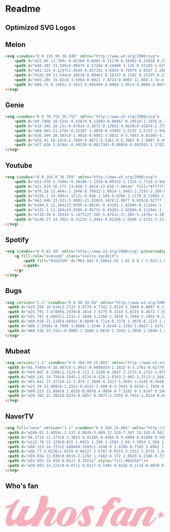 

# Readme

## Optimized SVG Logos

## Melon

```html
<svg viewBox="0 0 115.99 30.848" xmlns="http://www.w3.org/2000/svg">  
    <path d="m22.86 13.789c-0.05368 0.0865-0.11278 0.16992-0.15918 0.25975-1.5562 3.005-3.1137 6.0103-4.6726 9.0161-0.21015 0.4177-0.45719 0.81517-0.73804 1.1876-0.29073 0.38414-0.66413 0.69609-1.0916 0.91204-0.42745 0.21595-0.89784 0.33021-1.3755 0.33428-0.48816 0.01604-0.97201 0.01172-1.4476-0.12722-0.93511-0.27357-1.5941-0.88612-2.0526-1.7337-0.37957-0.70016-0.73804-1.4109-1.1039-2.1185-1.2504-2.4229-2.5001-4.8489-3.7491-7.2781-0.081184-0.1582-0.13495-0.34206-0.35741-0.48964-0.011587 0.18288-0.026358 0.3154-0.026358 0.44794v6.5577 6.7692c0.012167 0.50618-0.074915 1.0098-0.25619 1.4815-0.39537 0.97916-1.1155 1.5585-2.1339 1.769-0.50086 0.10674-1.0196 0.0902-1.5129-0.04812-1.1618-0.32701-1.8482-1.1202-2.096-2.2959-0.055554-0.29961-0.082738-0.60379-0.081171-0.90858-0.010551-0.82306 0-1.645 0-2.4681-0.0042202-6.8303-0.0063303-13.659-0.0063303-20.487 0-0.51728 0.0084404-1.0304 0.13812-1.5382 0.37849-1.4857 1.4908-2.4082 3.0026-2.4702 0.48613-0.035168 0.9747 8.6379e-4 1.4507 0.10686 0.48183 0.11155 0.93383 0.32849 1.3244 0.6355 0.39059 0.30701 0.71039 0.69683 0.93705 1.142 0.4312 0.81887 0.84344 1.6493 1.2525 2.4767 2.0636 4.1152 4.1261 8.2309 6.1877 12.347 0.05479 0.10686 0.12118 0.21373 0.22138 0.38476 0.09909-0.17103 0.16659-0.27357 0.22138-0.38266 1.3748-2.7314 2.7486-5.4625 4.1212-8.1931 1.0691-2.1242 2.1402-4.2471 3.2135-6.3684 0.14721-0.29332 0.32195-0.57146 0.52185-0.83059 0.65685-0.8433 1.5404-1.2656 2.5884-1.3083 0.4641-0.027765 0.9298 6.1699e-4 1.3874 0.084404 1.1229 0.23088 1.8819 0.92894 2.2573 2.0235 0.10797 0.35822 0.18177 0.7262 0.22027 1.0987 0.02493 0.25753 0.03233 0.51642 0.02221 0.77494v22.704c0.0099 0.42214-0.02332 0.84404-0.09909 1.2593-0.26987 1.288-1.2156 2.2061-2.7043 2.3195-0.55776 0.05035-1.1185-0.05343-1.6226-0.30047-0.92783-0.45855-1.4286-1.2431-1.591-2.2553-0.05133-0.3481-0.07527-0.69979-0.07169-1.0517-0.0042-4.3249-0.0042-8.6496 0-12.974v-0.44362z" fill="#00d63b"></path>  
    <path d="m40.302 21.509c0.06676 0.57244 0.24408 1.126 0.52185 1.629 0.66734 1.2025 1.6869 1.924 3.0121 2.1753 1.7859 0.33663 3.4275-0.02147 4.873-1.1759 0.49446-0.39438 1.0543-0.66055 1.6806-0.69263 0.32219-0.0153 0.64426 0.03221 0.94881 0.14006 0.92154 0.34206 1.5815 0.99298 1.8831 1.9411 0.30146 0.94819 0.07169 1.8417-0.59046 2.5857-0.28184 0.31133-0.59416 0.5928-0.93202 0.84022-1.3484 0.9994-2.8688 1.551-4.5219 1.7604-0.83837 0.11377-1.6849 0.1545-2.5303 0.12192-2.8287-0.13463-5.3591-1.0294-7.398-3.0998-1.435-1.4558-2.2837-3.2292-2.6748-5.2376-0.20089-1.0506-0.2658-2.1232-0.19299-3.1907 0.16128-2.514 0.92252-4.8101 2.5546-6.7533 1.4249-1.7356 3.4229-2.8875 5.6226-3.2419 1.9894-0.33996 3.9568-0.22446 5.8387 0.55369 3.0764 1.272 4.9352 3.5947 5.6173 6.8836 0.16794 0.7821 0.19053 1.589 0.06639 2.3794-0.19719 1.2218-1.0047 2.0641-2.214 2.2587-0.41203 0.05985-0.82788 0.08774-1.2441 0.08329-3.2578 0.0064-6.5149 0.0083-9.7713 0.0054-0.16659 0-0.33527 0.02024-0.54924 0.03418zm7.7469-4.0191c0.01296-0.04245 0.02135-0.08613 0.0253-0.13043 0.0025-0.07157-0.0028-0.14326-0.0158-0.21373-0.07404-0.44041-0.23581-0.86082-0.47545-1.2358-0.23964-0.37488-0.55208-0.69634-0.91833-0.94474-0.71793-0.49384-1.5214-0.66166-2.3774-0.62106-1.7555 0.08342-3.1081 1.1309-3.6163 2.8369-0.02369 0.10563-0.04023 0.21274-0.04948 0.32059 0.39845 0.09724 7.1576 0.08132 7.4274-0.01172z" fill="#00d63b"></path>  
    <path d="m81.124 9.1247c2.4544 0.017152 4.6959 0.70979 6.6547 2.2062 2.1171 1.6173 3.3949 3.7797 3.9316 6.4028 0.19966 0.99113 0.26592 2.0051 0.19707 3.0142-0.29838 4.6722-3.224 8.3321-7.4854 9.6126-1.2546 0.38327-2.5652 0.54283-3.8736 0.47138-3.0342-0.17634-5.6436-1.3094-7.6837-3.6459-1.2588-1.4409-2.0274-3.1309-2.3827-5.0164-0.15079-0.76013-0.21903-1.5347-0.20348-2.3099 0.1055-3.4686 1.3875-6.3654 4.134-8.5106 1.5161-1.1815 3.3262-1.9128 5.2282-2.1121 0.48606-0.05664 0.98792-0.07589 1.4834-0.11229zm-4.9046 10.864c0.0633 0.48742 0.08959 0.98237 0.19818 1.4591 0.55245 2.4168 2.5093 4.1688 5.3053 3.8534 1.5921-0.17954 2.7897-1.0347 3.552-2.4649 0.71164-1.335 0.84342-2.762 0.52716-4.235-0.20299-1.034-0.72385-1.9761-1.4877-2.6914-0.94251-0.87218-2.0632-1.2624-3.34-1.2261-1.476 0.04171-2.6906 0.63278-3.6025 1.8172-0.78765 1.0186-1.1092 2.2051-1.1524 3.4878z" fill="#00d63b"></path>  
    <path d="m102.69 11.544c0.10538-0.09403 0.18337-0.1582 0.25297-0.23088 1.0712-1.1202 2.3933-1.6964 3.901-1.8695 1.4212-0.16683 2.8612 0.014191 4.1992 0.52802 2.0622 0.78777 3.4486 2.2767 4.2435 4.343 0.35193 0.90821 0.56528 1.8655 0.63266 2.8389 0.0347 0.50346 0.0664 1.008 0.0674 1.5115v8.8483c0.0115 0.43263-0.0386 0.86465-0.14857 1.2827-0.34169 1.1759-1.3 1.9829-2.6295 2.0309-0.31207 0.0094-0.62414-0.02332-0.9277-0.09724-1.1745-0.28221-1.9926-1.2731-2.0949-2.5151-0.0232-0.29295-0.0253-0.58688-0.0253-0.88082v-7.9665c0.0163-0.61107-0.0447-1.2218-0.18139-1.8172-0.23187-0.89044-0.64093-1.659-1.4328-2.1698-0.47002-0.30812-1.0164-0.47521-1.5762-0.48212-0.3813-0.01222-0.76297 0.0089-1.1407 0.06306-1.1598 0.18917-1.9494 0.8744-2.4249 1.9444-0.29776 0.66795-0.4646 1.3882-0.49138 2.1207-0.0443 1.2826-0.0601 2.5578-0.0685 3.8384-0.0106 1.6439 0 3.2889 0 4.9339 7.4e-4 0.44744-0.0879 0.89019-0.26049 1.302-0.45855 1.0989-1.3115 1.6343-2.4533 1.7349-0.49902 0.04541-1.0013-0.04146-1.4571-0.25235-0.9857-0.45534-1.4855-1.2688-1.6268-2.3301-0.02493-0.22212-0.03517-0.44571-0.0306-0.66919v-14.663c-2e-3 -0.35206 0.03344-0.70312 0.10538-1.0475 0.25099-1.1672 1.1798-1.9892 2.3416-2.1517 0.44794-0.062069 0.90352-0.032577 1.3401 0.086625 0.35662 0.08971 0.69041 0.25519 0.97917 0.48557 0.28887 0.23026 0.52604 0.52025 0.69608 0.85046 0.0612 0.12081 0.1234 0.24371 0.21089 0.39981z" fill="#00d63b"></path>  
    <path d="m65.205 15.82c0 3.9364-0.0021 7.8724-0.0063 11.808-3.7e-4 0.37501-0.04714 0.74853-0.13919 1.1117-0.29949 1.1598-1.1703 1.9903-2.5377 2.0962-0.87933 0.06836-1.6764-0.17214-2.3195-0.82418-0.42757-0.43782-0.70226-1.0053-0.78222-1.6161-0.04948-0.34835-0.07305-0.69991-0.07071-1.0518-0.0042-7.778-0.0042-15.556 0-23.334 0-0.66487 0.10551-1.3115 0.45546-1.8919 0.50075-0.83479 1.2462-1.2731 2.2003-1.3436 0.46348-0.049729 0.9319 0.00728 1.3706 0.16671 0.99323 0.39438 1.5562 1.1512 1.7555 2.1934 0.0522 0.30023 0.07651 0.60477 0.07268 0.90957 0.0043 3.9243 0.0046 7.8497 0.0011 11.776z" fill="#00d63b"></path>  
    <path d="m89.75 8.1495c-2.1613 0.045904-4.0064-1.8513-4.0064-4.0874 0.0137-2.1292 1.7534-4.0822 4.0823-4.0619 1.0646 0.018016 2.0794 0.46027 2.8248 1.231 0.74545 0.77074 1.1615 1.808 1.1583 2.8875-0.0232 2.2789-1.9124 4.1003-4.0591 4.0308z" fill="#00d63b"></path> 
</svg>
```

## Genie

```html
<svg viewBox="0 0 78.755 36.752" xmlns="http://www.w3.org/2000/svg">  
    <path d="m9.7866 28.524c-0.42874 0.11603-0.80467 0.24519-1.1916 0.31901-4.1919 0.79963-8.4513-2.4464-8.5523-6.5703-0.062794-2.5633-0.049143-5.1293-0.0054604-7.6934 0.053658-3.0097 2.3859-5.8533 5.4245-6.5509 1.6048-0.3691 3.2279-0.37876 4.7454 0.4657 0.19573 0.109 0.55171 0.087891 0.76918-0.0062 0.57901-0.25653 1.1088-0.61502 1.6823-0.8787 1.0013-0.47096 2.0864 0.14848 2.1401 1.2303 0.03728 0.75395 0.01176 1.5114 0.01176 2.2671 0 6.1828-0.0024 12.366-0.0072 18.548-0.0064 2.892-1.9244 5.5511-4.7118 6.6029-2.8364 1.0712-6.1691 0.38926-8.2027-1.6784-1.3382-1.362-0.8348-3.4394 0.97583-3.9675 0.94853-0.27596 1.7732-0.01848 2.4796 0.63445 0.70638 0.65283 1.5084 0.94202 2.4661 0.73988 1.623-0.34358 2.3849-1.645 1.9762-3.4623zm-4.9093-10.169v1.5817 1.6494c0.00914 1.5598 1.0405 2.6617 2.5116 2.6854 1.471 0.02373 2.5206-1.0414 2.5389-2.646 0.020896-1.9006 0.00725-3.8023 0-5.703 0.013651-0.41079-0.00462-0.82199-0.054604-1.2302-0.23763-1.4869-1.2544-2.3129-2.6627-2.1968-1.3745 0.11246-2.314 1.1335-2.3322 2.5658-0.010921 1.0941 8.401e-4 2.1942-9.45e-4 3.2935z" fill="#0595f9"></path>  
    <path d="m18.345 18.21s-0.07014-3.2672 0.17662-4.8638c0.42874-2.775 2.1847-4.6573 4.8947-5.5457 2.7837-0.91041 5.338-0.29528 7.4991 1.6565 1.5831 1.4315 2.1984 3.2706 2.2758 5.3084 0.02636 0.68538 0.06006 1.3823-0.03003 2.0589-0.20844 1.558-1.249 2.5088-2.9976 2.8761-2.1283 0.45079-4.2485 0.93676-6.3795 1.3796-0.38779 0.08086-0.49427 0.24435-0.49973 0.59759-0.0209 1.1889 0.66175 2.174 1.7469 2.4763 1.1624 0.32248 2.2812-0.14942 2.9475-1.2452 1.0013-1.645 2.812-1.9332 4.0754-0.64495 0.71457 0.72843 0.84205 1.7521 0.34043 2.7416-1.3654 2.703-4.4859 4.3138-7.5819 3.9165-1.7677-0.22461-3.3929-1.0551-4.5793-2.3399-1.1864-1.2848-1.8549-2.9384-1.8838-4.6593-0.0209-1.2373 0-2.4754 0-3.7127zm4.8719-1.8717c1.7169-0.36721 3.2534-0.69063 4.7855-1.0342 0.09566-0.02111 0.19573-0.18723 0.22303-0.30053 0.30221-1.2575-0.61628-2.5114-2.0536-2.8198-1.2098-0.26367-2.6016 0.59927-2.8155 1.8181-0.12475 0.70827-0.09199 1.4429-0.13934 2.3365z" fill="#0595f9"></path>  
    <path d="m68.965 21.178c-0.25307 1.4059 0.35965 2.5132 1.5722 2.9385 1.1724 0.41215 2.3667-0.06332 3.0659-1.2162 0.63718-1.0501 1.5475-1.5352 2.6217-1.3954 0.96669 0.12475 1.7806 0.8787 2.0281 1.8744 0.20938 0.83648-0.15289 1.5439-0.5935 2.1924-1.6485 2.4227-3.9962 3.6406-6.9911 3.3515-3.1433-0.30316-5.2743-2.0079-6.2994-4.8972-0.25485-0.72056-0.34946-1.5211-0.36406-2.2847-0.04463-2.4042-0.02552-4.8093-0.01281-7.2144 0.02184-3.9113 3.2918-7.0739 7.3171-7.0932 4.0964-0.018481 7.3635 3.0711 7.4363 7.0395 0.01281 0.70911 0.0146 1.42 0 2.1292-0.02814 1.4297-0.97856 2.5966-2.4241 2.9288-2.4396 0.5579-4.8866 1.0931-7.3562 1.6467zm-0.06185-4.8515c1.5931-0.33739 3.1196-0.64768 4.6344-1.0009 0.14838-0.03423 0.31586-0.32153 0.33224-0.50351 0.06227-0.64674-0.14155-1.2912-0.56735-1.7941-0.4258-0.50288-1.0395-0.82399-1.7084-0.89392-1.2399-0.14407-2.4743 0.74964-2.6773 2.0413-0.09745 0.66438-0.01365 1.3568-0.01365 2.1503z" fill="#0595f9"></path>  
    <path d="m36.594 20.387c0-1.9016-0.0091-3.8031 0-5.7047 0.01995-3.348 2.1692-6.0924 5.4891-7.03 4.1591-1.1713 8.7389 1.7321 9.2341 5.8876 0.10375 0.86022 0.10921 1.7346 0.11288 2.6028 0.01333 3.3913 0.01554 6.7821 0.0064 10.172 0 1.2627-0.64359 2.2144-1.6759 2.536-1.6385 0.51054-3.247-0.59056-3.2534-2.261-0.01544-3.964 0-7.9272-0.01092-11.891-0.0064-1.7883-1.5393-2.9122-3.2552-2.4183-1.0469 0.30137-1.6923 1.2118-1.6941 2.4226-0.0055 3.8032-0.0077 7.6064-0.0064 11.41 0.0078 0.2517-0.0032 0.50372-0.03276 0.75395-0.16297 1.0967-0.97499 1.9094-2.061 2.0826-1.015 0.16255-2.1219-0.3418-2.5379-1.2584-0.19773-0.4636-0.30074-0.95987-0.30316-1.4613-0.03549-1.9438-0.01176-3.892-0.01176-5.8428z" fill="#0595f9"></path>  
    <path d="m55.41 18.19c0-2.7689-0.0072-5.5361 0-8.3067 0-1.0607 0.49973-1.8401 1.5239-2.2689 0.9249-0.38758 1.7678-0.18366 2.5161 0.40501 0.60904 0.47894 0.85748 1.1538 0.85938 1.8867 0.01092 5.539 0.01092 11.077 0 16.615-0.0055 1.4385-1.1124 2.471-2.5034 2.4561-1.3655-0.01491-2.385-1.0818-2.3913-2.5483-0.01281-2.7479-0.0046-5.4948-0.0046-8.2391z" fill="#0595f9"></path>  
    <path d="m57.826 5.8394c-0.40238-0.0027301-0.80026-0.082955-1.1702-0.23595-0.37004-0.15299-0.7046-0.37574-0.98433-0.65509-0.27974-0.27935-0.49899-0.60975-0.64485-0.97187-0.14585-0.36212-0.21537-0.74868-0.20455-1.1371 0.023627-1.5949 1.4028-2.8594 3.095-2.8392 1.6249 0.020203 2.9758 1.3269 2.9822 2.8902-0.0026 0.7844-0.32783 1.5357-0.90411 2.0887-0.57638 0.55299-1.3565 0.86244-2.1691 0.86034z" fill="#0595f9"></path> 
</svg>
```

## Youtube

```html
<svg viewBox="0 0 164.8 36.769" xmlns="http://www.w3.org/2000/svg">  
    <path d="m51.476 5.7446c-0.30196-1.1158-0.89233-2.1325-1.7116-2.948-0.81923-0.81551-1.8387-1.4011-2.9558-1.6979-4.1008-1.0987-20.534-1.0987-20.534-1.0987s-16.438 0-20.53 1.0987c-1.1136 0.29936-2.129 0.88612-2.9444 1.7015-0.81539 0.81537-1.4022 1.8308-1.7015 2.9444-1.0987 4.0964-1.0987 12.648-1.0987 12.648s0 8.5519 1.0987 12.648c0.29936 1.1136 0.88612 2.129 1.7015 2.9444 0.81537 0.81537 1.8308 1.4022 2.9444 1.7015 4.0964 1.0814 20.53 1.0814 20.53 1.0814s16.438 0 20.534-1.0987c1.1151-0.29532 2.1331-0.87837 2.9522-1.6906 0.8191-0.81232 1.4105-1.8253 1.7151-2.938 1.0945-4.0964 1.0945-12.648 1.0945-12.648s-0.02166-8.5521-1.0945-12.648z" fill="#ff0000"></path>  
    <path d="m21.019 26.275 13.656-7.8814-13.656-7.8814z" fill="#ffffff"></path>  
    <path d="m76.28 33.464c-1.1046-0.79012-1.8914-1.9481-2.2191-3.266-0.49108-1.9269-0.71237-3.9126-0.65748-5.9002v-3.3482c-0.06193-2.0183 0.19205-4.0339 0.75264-5.9738 0.37639-1.3358 1.207-2.4986 2.3488-3.2875 1.2669-0.74127 2.7211-1.1003 4.1873-1.0338 1.7044 0 3.0698 0.35038 4.0965 1.0511 1.1022 0.80951 1.8982 1.9682 2.2579 3.2875 0.53335 1.9388 0.77391 3.9466 0.71383 5.9566v3.3482c0.05675 1.9958-0.17796 3.9893-0.69642 5.9175-0.34449 1.3208-1.1422 2.4783-2.2538 3.2703-1.0438 0.68925-2.4541 1.0339-4.2305 1.0339-1.8284 0-3.2616-0.3518-4.2998-1.0554zm5.8224-3.6164c0.2884-0.74693 0.43261-1.974 0.43261-3.6812v-7.1677c0-1.6568-0.14287-2.8636-0.43261-3.6292-0.09038-0.33319-0.28907-0.62665-0.56485-0.83425-0.27578-0.2076-0.61269-0.31738-0.95785-0.31206-0.33931-3.99e-4 -0.66931 0.11204-0.93778 0.3195-0.2686 0.20746-0.46065 0.49826-0.54598 0.8268-0.28973 0.76567-0.43247 1.9724-0.43247 3.6292v7.1764c0 1.7044 0.14407 2.9314 0.43247 3.6812 0.08519 0.33054 0.28016 0.62213 0.55289 0.82734 0.27272 0.20507 0.60711 0.31153 0.94815 0.3017 0.34143 0.0035 0.67436-0.10632 0.94668-0.3122 0.27232-0.20587 0.46889-0.49614 0.55873-0.82548z"></path>  
    <path d="m156.1 24.349v1.1722c-0.016 1.109 0.0266 2.2179 0.12892 3.3222 0.0292 0.5792 0.21797 1.1391 0.54624 1.6179 0.15949 0.1765 0.35752 0.31392 0.57814 0.40164 0.22195 0.08772 0.45985 0.12347 0.69775 0.10446 0.32562 0.0311 0.65523-0.03841 0.94097-0.19922 0.28575-0.16082 0.51568-0.40536 0.65921-0.70054 0.28841-0.60272 0.44391-1.6121 0.4665-3.0281l4.4736 0.26395c0.0292 0.27432 0.0425 0.55023 0.0385 0.82614 0 2.1283-0.57681 3.7144-1.7304 4.7584-1.1682 1.0511-2.811 1.5788-4.9441 1.5788-2.5518 0-4.3473-0.80022-5.372-2.4051-1.026-1.6048-1.5404-4.0835-1.5404-7.4402v-4.023c0-3.4606 0.53162-5.9839 1.5962-7.57 1.0646-1.5861 2.8867-2.3819 5.4677-2.3878 1.7796 0 3.1445 0.32588 4.0962 0.97762 1.0101 0.73683 1.7238 1.811 2.0122 3.028 0.44125 1.8713 0.63662 3.7925 0.57947 5.7143v3.9452zm0.65788-9.694c-0.31897 0.47421-0.50105 1.026-0.52896 1.5962-0.10234 1.1188-0.14619 2.2421-0.12892 3.3654v1.6524h3.7931v-1.6524c0.0173-1.1238-0.0332-2.2477-0.15151-3.3654-0.0346-0.57933-0.22594-1.1383-0.55289-1.6177-0.1555-0.16454-0.34555-0.29199-0.55687-0.3728-0.21132-0.08094-0.43859-0.11324-0.6632-0.0945-0.22594-0.01688-0.45321 0.01834-0.6632 0.10314-0.20999 0.08466-0.39738 0.21677-0.54757 0.38569z"></path>  
    <path d="m63.648 23.921-5.9003-21.326h5.1476l2.0677 9.655c0.52777 2.385 0.91705 4.4151 1.168 6.0907h0.14699c0.17597-1.2025 0.56525-3.2212 1.168-6.056l2.1629-9.694h5.1476l-5.9781 21.33v10.222h-5.1303z"></path>  
    <path d="m104.5 11.104v23.039h-4.0618l-0.43261-2.8204h-0.11244c-1.1044 2.1283-2.7583 3.1938-4.9616 3.1968-1.5284 0-2.656-0.50185-3.3827-1.5054-0.72673-0.99918-1.0901-2.5695-1.0901-4.6977v-17.213h5.1909v16.914c-0.04758 0.74826 0.06752 1.498 0.33745 2.1975 0.10207 0.20893 0.26382 0.3829 0.46477 0.49986 0.20095 0.11709 0.43208 0.17198 0.66426 0.15763 0.46636-0.0096 0.91877-0.16042 1.2977-0.43247 0.38689-0.25425 0.69789-0.60857 0.89977-1.0252v-18.31z"></path>  
    <path d="m131.1 11.104v23.039h-4.0575l-0.43261-2.8204h-0.11244c-1.1016 2.1283-2.7555 3.1938-4.9616 3.1968-1.5313 0-2.656-0.50185-3.3827-1.5054-0.72673-1.0036-1.0901-2.5695-1.0901-4.6977v-17.213h5.1909v16.914c-0.0476 0.74826 0.0675 1.498 0.33745 2.1975 0.10114 0.20786 0.26142 0.38117 0.46078 0.49813 0.19922 0.11696 0.42875 0.17251 0.65948 0.15935 0.46663-0.0081 0.91957-0.15909 1.2978-0.43247 0.39047-0.25132 0.7036-0.60631 0.90402-1.0252v-18.31z"></path>  
    <path d="m118.59 6.7831h-5.1477v27.36h-5.0741v-27.36h-5.1476v-4.1873h15.369z"></path>  
    <path d="m148.27 14.785c-0.31233-1.4491-0.82268-2.5046-1.5231-3.1534-0.80142-0.68838-1.8394-1.0389-2.8934-0.97761-0.95027-8.91e-4 -1.8793 0.28067-2.6701 0.8089-0.80674 0.52924-1.4606 1.2618-1.8939 2.124h-0.0346v-12.142h-5.0225v32.699h4.2862l0.52365-2.1629h0.11297c0.40536 0.77829 1.0327 1.4182 1.8035 1.8385 0.81338 0.44829 1.7278 0.67636 2.6568 0.66187 0.81604 0.03163 1.6241-0.18221 2.3179-0.61402 0.69377-0.43181 1.2427-1.0618 1.5749-1.8084 0.82401-1.6179 1.2387-4.1427 1.2413-7.5744v-3.6465c0.0425-2.0281-0.11829-4.0555-0.47979-6.0517zm-4.7593 9.3999c0.0213 1.3182-0.0479 2.6363-0.20733 3.945-0.0545 0.72407-0.29239 1.4222-0.69244 2.0288-0.15417 0.19338-0.3522 0.34834-0.57814 0.45268-0.22461 0.10433-0.47048 0.1551-0.71902 0.14859-0.41466 0.0035-0.82268-0.09928-1.1855-0.2985-0.36682-0.21478-0.66586-0.5279-0.86522-0.90402v-13.077c0.14886-0.58624 0.4572-1.1196 0.8918-1.54 0.36682-0.37572 0.86787-0.59169 1.3928-0.60126 0.23657-0.0072 0.47048 0.04585 0.68047 0.15404 0.21132 0.10818 0.39074 0.26807 0.52232 0.4645 0.35885 0.63888 0.56485 1.3527 0.60073 2.085 0.13025 1.3859 0.1874 2.778 0.16879 4.17z"></path>
</svg>
```

## Spotify

```html
<svg viewBox="0 0 63 20" xmlns="http://www.w3.org/2000/svg" preserveAspectRatio="xMidYMin meet">
    <g fill-rule="evenodd" class="svelte-1gcdbl9">
        <path fill="#1ed760" d="M61.842 9.506a1.02 1.02 0 0 1-1.023-1.024c0-.562.453-1.03 1.029-1.03a1.02 1.02 0 0 1 1.023 1.024 1.03 1.03 0 0 1-1.029 1.03m.006-1.952a.915.915 0 0 0-.922.928c0 .51.394.921.916.921a.916.916 0 0 0 .922-.927.908.908 0 0 0-.916-.922m.226 1.027l.29.406h-.244l-.26-.372h-.225v.372h-.204V7.912h.48c.249 0 .413.128.413.343 0 .176-.102.284-.25.326m-.172-.485h-.267v.34h.267c.133 0 .212-.065.212-.17 0-.11-.08-.17-.212-.17m-12.804-3.52a1.043 1.043 0 1 0-.001 2.086 1.043 1.043 0 0 0 0-2.087m.72 2.89h-1.454a.107.107 0 0 0-.106.107v6.346c0 .06.047.107.106.107h1.455a.107.107 0 0 0 .107-.107V7.572a.107.107 0 0 0-.107-.107m3.233.006v-.2c0-.592.227-.856.736-.856.303 0 .546.06.82.152a.106.106 0 0 0 .14-.102V5.24a.107.107 0 0 0-.076-.102 3.993 3.993 0 0 0-1.21-.174c-1.343 0-2.053.757-2.053 2.188v.308h-.699a.107.107 0 0 0-.107.106v1.257c0 .059.048.107.107.107h.699v4.99c0 .058.047.106.106.106h1.455a.107.107 0 0 0 .106-.107v-4.99h1.358l2.081 4.99c-.236.523-.468.628-.785.628-.257 0-.527-.077-.803-.228a.109.109 0 0 0-.084-.008.106.106 0 0 0-.063.058l-.493 1.081a.106.106 0 0 0 .045.138c.515.279.98.398 1.554.398 1.074 0 1.668-.5 2.191-1.847L60.6 7.617a.106.106 0 0 0-.099-.146h-1.514a.107.107 0 0 0-.1.072l-1.552 4.431-1.7-4.434a.106.106 0 0 0-.099-.069h-2.485m-5.577-.006h-1.6V5.828a.106.106 0 0 0-.107-.106h-1.455a.107.107 0 0 0-.106.106v1.637h-.7a.106.106 0 0 0-.106.107v1.25c0 .059.048.107.106.107h.7v3.234c0 1.308.65 1.97 1.934 1.97.522 0 .954-.107 1.362-.338a.106.106 0 0 0 .054-.093v-1.19a.106.106 0 0 0-.154-.096c-.28.141-.551.206-.854.206-.467 0-.675-.211-.675-.686V8.929h1.6a.106.106 0 0 0 .107-.107v-1.25a.106.106 0 0 0-.106-.107m-7.671-.133c-1.96 0-3.497 1.51-3.497 3.437 0 1.907 1.526 3.4 3.473 3.4 1.967 0 3.508-1.504 3.508-3.424 0-1.914-1.53-3.413-3.484-3.413m0 5.362c-1.043 0-1.83-.838-1.83-1.95 0-1.115.76-1.924 1.806-1.924 1.05 0 1.84.838 1.84 1.95 0 1.115-.763 1.924-1.816 1.924m-7.014-5.362c-.82 0-1.492.323-2.046.984v-.744a.107.107 0 0 0-.106-.107h-1.455a.107.107 0 0 0-.106.107v8.27c0 .058.048.106.106.106h1.455a.107.107 0 0 0 .106-.106v-2.61c.555.621 1.227.925 2.046.925 1.522 0 3.063-1.172 3.063-3.412s-1.54-3.413-3.063-3.413m1.372 3.413c0 1.14-.703 1.937-1.709 1.937-.995 0-1.745-.833-1.745-1.937s.75-1.937 1.745-1.937c.99 0 1.71.814 1.71 1.937m-8.437-1.81c-1.624-.388-1.913-.66-1.913-1.231 0-.54.508-.903 1.264-.903.732 0 1.459.275 2.22.843a.107.107 0 0 0 .15-.023l.794-1.119a.107.107 0 0 0-.02-.144c-.906-.728-1.927-1.081-3.12-1.081-1.755 0-2.98 1.052-2.98 2.559 0 1.615 1.057 2.187 2.884 2.628 1.554.358 1.817.658 1.817 1.195 0 .594-.53.963-1.385.963-.948 0-1.721-.32-2.587-1.068a.11.11 0 0 0-.078-.026.105.105 0 0 0-.073.038l-.89 1.058a.105.105 0 0 0 .011.148 5.303 5.303 0 0 0 3.581 1.373c1.89 0 3.112-1.033 3.112-2.631 0-1.351-.807-2.098-2.787-2.58M9.507.305a9.41 9.41 0 1 0 0 18.82 9.41 9.41 0 0 0 0-18.82m4.316 13.572a.586.586 0 0 1-.807.195c-2.21-1.35-4.99-1.655-8.266-.907a.586.586 0 1 1-.261-1.143c3.584-.82 6.659-.467 9.139 1.049.276.169.363.53.195.806m1.15-2.562a.734.734 0 0 1-1.008.242c-2.529-1.555-6.385-2.005-9.377-1.097a.735.735 0 0 1-.426-1.404c3.418-1.037 7.666-.534 10.57 1.25a.734.734 0 0 1 .242 1.01m.1-2.669C12.04 6.846 7.036 6.68 4.141 7.56a.88.88 0 1 1-.511-1.684c3.323-1.01 8.849-.814 12.34 1.258a.88.88 0 0 1-.898 1.514">
        </path>
    </g>
</svg>
```

## Bugs

```html
<svg version="1.1" viewBox="0 0 88 33.56" xmlns="http://www.w3.org/2000/svg">
 <path d="m19.284 16.634c3.3725 0.6779 4.7742 3.0129 5.3689 6.0007 0.2123 1.0797 0.3568 2.1844 0.3568 3.2808 0 3.0547-1.5971 5.214-4.6468 5.6994-3.4915 0.5607-7.0509 0.7365-10.619 1.0796-0.6456-2.6781-1.2658-5.2224-1.8774-7.7666-1.0959-4.5696-2.1832-9.1475-3.2791-13.734-0.5776-2.4103 0.6286-4.0507 3.0327-4.1595 1.5376-0.0669 2.642 0.7616 3.0243 2.2932 0.3143 1.2637 0.6371 2.5191 0.8919 3.7912 0.102 0.5106 0.3398 0.6277 0.8071 0.5943 0.6456-0.0335 1.2912-0.0251 1.9453-0.0335 1.3423-0.0084 2.2767-0.7449 2.4891-2.0672 0.2633-1.6655-0.051-3.2389-1.0619-4.6114-0.8495-1.155-1.9793-1.791-3.4999-1.7576-2.1663 0.0586-4.3325-0.0167-6.4987 0.0251-1.5292 0.0419-2.7524-0.5356-3.5934-1.724-0.79004-1.1215-1.4187-2.3434-2.1238-3.5318 1.3847 0 2.6844-0.03348 3.9842 0.00837 3.1856 0.1088 6.3712 0.15064 9.5399 0.41009 5.1395 0.41009 7.9513 3.0715 8.7923 8.1265 0.1445 0.8955 0.2719 1.7994 0.2719 2.7033 0.017 2.4019-0.7561 4.3854-3.3046 5.373zm-5.0375 10.562c0.841-0.0418 1.563-0.0585 2.2766-0.1255 1.8859-0.1674 2.8713-1.1717 2.7864-3.038-0.051-1.0378-0.3058-2.0756-0.6201-3.0715-0.3059-0.9708-1.0025-1.6906-1.9964-2.0505-1.3167-0.477-2.6674-0.2092-4.0436-0.1925 0.5352 2.8707 1.0619 5.6576 1.5971 8.478z" fill="#fe3e34"/>
 <path d="m25.791 7.6788h6.2439c0.1614 2.5275 0.3143 5.0215 0.4672 7.5071 0.2548 4.0842 0.5012 8.1767 0.7645 12.261 0.0255 0.385 0.119 0.7783 0.2379 1.1466 0.3143 0.9959 0.9429 1.4144 1.9539 1.3391 0.9854-0.067 1.614-0.5942 1.6735-1.6404 0.0764-1.5399 0.0509-3.0882 0.0085-4.6282-0.1275-4.4356-0.2889-8.8713-0.4333-13.307-0.0085-0.2427-0.0085-0.4938 0-0.7365 0.034-1.7743 1.1214-2.8623 2.8883-2.879 1.6566-0.0167 2.7524 1.0462 2.7864 2.7953 0.0425 2.1091 0.017 4.2181 0.034 6.3271 0.034 5.0299 0.0764 10.06 0.1274 15.09 0.0085 0.5356 0.068 1.0713 0.1104 1.5985-2.7608 0.3599-4.3409 0.3683-5.3093-1.5315-0.7051 1.1047-1.5631 1.9918-2.8884 2.3099-1.614 0.3933-3.1686 0.3264-4.6043-0.5608-1.1213-0.6863-1.8264-1.6906-1.9708-2.9794-0.2803-2.4103-0.4927-4.829-0.7221-7.2477-0.4417-4.737-0.8835-9.474-1.3167-14.211-0.0425-0.1925-0.0425-0.4101-0.051-0.6528z" fill="#fe3e34"/>
 <path d="m55.787 4.4987c1.2233-2.2848 3.2366-2.3016 5.3944-2.1091-0.2209 1.9333-0.4248 3.8248-0.6457 5.7162-0.4757 4.1679-0.9514 8.3357-1.4271 12.495-0.119 1.0211-0.2294 2.0505-0.4163 3.0548-0.6711 3.5569-2.5995 5.2977-6.2439 5.6073-1.5461 0.134-3.0922 0.0754-4.5448-0.5523-1.8689-0.8035-2.8883-2.6112-2.5485-4.5194 0.2039-1.18 0.9344-1.8245 2.0473-1.8328 1.4017-0.0084 1.9708 0.4352 2.2342 1.7407 0.0679 0.3348 0.1104 0.678 0.1784 1.0127 0.1444 0.7449 0.5606 1.2387 1.3337 1.406 0.8325 0.1758 1.4866-0.1171 1.9284-0.795 0.2548-0.385 0.4927-0.8286 0.5606-1.2721 0.2379-1.54 0.3993-3.0883 0.5267-4.6701-1.1298 1.3726-2.5315 2.0505-4.29 2.0421-2.9732-0.0167-4.7402-1.4227-4.9186-4.3771-0.1614-2.653-0.0849-5.3395 0.0935-8.0009 0.1104-1.5902 0.4332-3.2305 0.9854-4.7203 1.3337-3.582 4.7742-3.7577 7.0509-3.0296 1.2997 0.42683 1.9708 1.1717 2.7014 2.8037zm-0.6032 4.7202c-0.1444-0.9708-0.2038-1.8747-0.4332-2.7451-0.2294-0.8788-0.824-1.2052-1.7415-1.1717-1.0024 0.0335-1.7585 0.5942-1.9369 1.8915-0.3907 2.879-0.6286 5.7831-0.8834 8.6788-0.0425 0.4938 0.1274 1.0211 0.2973 1.5065 0.2293 0.6779 0.7306 1.1047 1.4866 1.1633 0.7561 0.0586 1.3932-0.2092 1.7585-0.8788 0.2548-0.4686 0.5097-0.9792 0.5777-1.4981 0.3313-2.3266 0.5946-4.6616 0.8749-6.9464z" fill="#fe3e34"/>
 <path d="m60.918 21.513h4.6892c-0.0849 0.7114-0.2378 1.3976-0.2123 2.0672 0.0169 0.4352 0.2123 1.1047 0.5182 1.2302 0.4502 0.1925 1.1553 0.1591 1.597-0.0585 1.4612-0.7365 1.8689-3.172 0.7985-4.4357-0.3143-0.3766-0.6965-0.6947-1.0873-1.0043-0.3823-0.3097-0.7901-0.6026-1.2148-0.8537-2.9223-1.7742-3.8398-4.352-3.1602-7.5825 0.7221-3.3979 2.4721-5.9672 6.0825-6.779 1.1978-0.26784 2.5315-0.24273 3.7633-0.0502 2.0473 0.318 3.2791 1.7491 3.2621 3.7912-0.0085 1.3056-0.2889 2.6196-0.6032 3.8917-0.2124 0.8788-0.9089 1.4395-1.8519 1.6236-1.5206 0.2846-2.6334-0.6612-2.506-2.176 0.0425-0.5105 0.1699-1.0127 0.2208-1.5315 0.051-0.5608-0.0254-1.1131-0.6201-1.3726-0.6286-0.2762-1.2148-0.1255-1.7245 0.3264-1.4526 1.3056-1.4696 3.6741 0 4.9797 0.7051 0.6193 1.4527 1.1884 2.2002 1.7659 2.2257 1.7157 2.9223 3.9335 2.2427 6.6033-0.6286 2.4438-1.8774 4.4775-4.1456 5.7831-1.7669 1.021-3.6868 1.1466-5.6407 0.7532-1.6565-0.3347-2.6164-1.3642-2.7269-3.0631-0.0849-1.2972 0.0765-2.5945 0.119-3.9084z" fill="#fe3e34"/>
 <path d="m88 2.5566c-0.7985 1.9668-1.5546 3.8248-2.3192 5.6827-1.4271 3.4732-2.8543 6.9465-4.29 10.42-0.4672 1.1466-1.1298 1.6487-2.0643 1.5985-0.9599-0.0586-1.6055-0.611-1.4951-1.5483 0.1444-1.2554 0.4587-2.5024 0.7476-3.741 0.9174-3.9168 1.8774-7.8169 2.7864-11.734 0.1104-0.49378 0.2718-0.69464 0.8155-0.6779 1.8944 0.0251 3.7888 0 5.8191 0z" fill="#fe3e34"/>
 <path d="m80.516 23.781c-0.0085 1.2889-1.0619 2.2932-2.3956 2.2848-1.2913-0.0167-2.3362-1.021-2.3362-2.2764-0.0085-1.3056 1.0959-2.3434 2.4551-2.3183 1.3082 0.0252 2.2851 1.0211 2.2767 2.3099z" fill="#fe3e34"/>
</svg>
```

## Mubeat

```html
<svg version="1.1" viewBox="0 0 104.99 25.001" xmlns="http://www.w3.org/2000/svg">
 <path d="m5.7448e-4 18.087c0-1.0913 0.0088929-2.1815 0-3.2761-0.02779-2.7791 0.95043-5.0441 3.4249-6.3839 2.6479-1.4313 5.3858-1.4686 7.9547 0.1717 0.9071 0.5807 1.4195 0.6327 2.3622 0.0283 2.6768-1.716 5.5281-1.7183 8.2037 0 2.7602 1.7679 3.5005 4.5571 3.177 7.6943-0.1211 1.185-0.9071 1.8753-2.0498 1.9317-1.1427 0.0565-1.9731-0.5207-2.2132-1.7137-0.1279-0.6338-0.1112-1.298-0.1712-1.9476-0.1512-1.7499-1.2784-2.8807-2.8836-2.8965-1.6674-0.0158-2.9057 1.1557-2.9569 2.9846-0.0678 2.3972-0.0111 4.7967-0.0266 7.1962-0.0112 1.9204-0.7982 2.9744-2.2099 2.9959-1.4118 0.0214-2.2588-1.028-2.2755-2.9372-0.0211-2.2888 0.0111-4.5786-0.0134-6.8685-0.0222-2.0911-1.1449-3.3654-2.9068-3.3676-1.7919 0-2.9136 1.2426-2.9391 3.3292-0.02779 2.343 0.01445 4.6882-0.01779 7.0312-0.02334 1.7487-0.91486 2.8016-2.2733 2.788-1.3584-0.0135-2.1643-1.0438-2.1799-2.8355-0.0055581-1.3082-0.0055581-2.6163-0.0055581-3.9245z" fill="#b445ff"/>
 <path d="m49.087 8.1206c1.3129-0.113 2.3189-0.2847 3.3215-0.2723 1.8701 0.0272 3.6576 0.787 4.9897 2.121 1.3321 1.334 2.106 3.1392 2.1603 5.039 0.0222 0.8721 0.0244 1.7465 0 2.6186-0.1179 4.0522-3.4049 7.2459-7.4479 7.2526-3.984 0.0079-7.3122-3.084-7.39-7.0876-0.1-5.0712-0.0534-10.147-0.0256-15.22 0.0078-1.6584 0.9249-2.6152 2.2777-2.57 1.2884 0.04519 2.0754 0.9625 2.1066 2.5712 0.0344 1.8346 0.0077 3.6715 0.0077 5.5479zm5.9727 8.223h0.0256c0-0.4892 0.0311-0.9817-0.0055-1.4686-0.1234-1.6256-1.3696-2.9654-2.8191-3.0626-1.4684-0.0994-2.868 1.0619-3.0525 2.7452-0.1343 1.2395-0.1242 2.4908 0.03 3.7279 0.0945 0.7096 0.4355 1.3614 0.9615 1.8379 0.5259 0.4764 1.2021 0.7461 1.9065 0.7604 1.3706 0.0124 2.7301-1.2257 2.9402-2.7508 0.08-0.5851 0.0133-1.1861 0.0133-1.7894z" fill="#b445ff"/>
 <path d="m88.241 14.756c0.1045-1.8234-0.528-3.0163-2.092-3.2513-1.2662-0.1898-2.6168 0.1006-3.9151 0.2847-0.5647 0.0791-1.1205 0.6631-1.6297 0.5999-0.757-0.0949-1.8386-0.3785-2.0976-0.9196-0.269-0.5649 0.02-1.7883 0.5036-2.2729 2.5778-2.5825 9.1552-2.4277 11.561 0.3174 0.8826 1.0066 1.6085 2.3916 1.8297 3.7042 0.3124 1.8527 0.2646 3.8184 0.0567 5.7005-0.4069 3.6782-3.994 6.2494-8.0036 5.9432-3.8062-0.2914-6.573-3.2557-6.5052-6.969 0.0389-2.0922 0.727-2.9033 2.779-3.0016 1.9287-0.0926 3.864-0.0384 5.7971-0.0587 0.5758-0.0068 1.1539-0.0509 1.7163-0.0768zm-6.344 3.476c0.099 2.0334 1.1984 2.883 3.3949 2.8028 1.9654-0.0712 3.0014-1.0348 2.9091-2.8028z" fill="#b445ff"/>
 <path d="m65.841 17.377c0.13 2.979 2.3899 4.3313 5.3691 3.4185 0.7648-0.235 1.4873-0.836 2.2365-0.8473 0.7782-0.0113 1.9565 0.279 2.2344 0.8213 0.2901 0.5648-0.0145 1.9736-0.5291 2.3509-2.9692 2.1757-6.3362 2.4017-9.6255 0.9997-2.958-1.2596-3.9852-3.9279-3.9407-7.0707 0.0134-0.9263-0.0333-1.8561 0.0178-2.779 0.2112-3.8409 3.1837-6.7047 7.0832-6.864 3.8996-0.1593 6.9965 2.239 7.5646 5.8608 0.4513 2.8762-0.5559 4.0918-3.4116 4.1064-2.301 0.0125-4.6021 0.0034-6.9987 0.0034zm6.5496-3.3676c-0.1956-1.9374-1.2506-2.8242-3.2559-2.8242-1.9131 0-3.0603 0.9761-3.2559 2.8242z" fill="#b445ff"/>
 <path d="m27.39 13.988c0-1.2551-0.0133-2.509 0-3.7641 0.0234-1.7928 0.8093-2.7474 2.251-2.7711 1.4763-0.0249 2.2777 0.8868 2.2978 2.6932 0.0277 2.5101-0.039 5.0214 0.0455 7.5282 0.0545 1.6381 1.1228 2.8084 2.4878 2.979 1.4874 0.1864 2.4967-0.5163 3.0503-1.8617 0.199-0.4813 0.2045-1.0653 0.209-1.6031 0.0222-2.291-0.0078-4.5831 0.0189-6.8741 0.0211-1.8595 0.8982-2.8875 2.3677-2.8581 1.4185 0.0282 2.2077 0.9828 2.2233 2.8027 0.0255 2.4548 0.0478 4.9119-0.0067 7.3656-0.0923 4.1719-3.3749 7.2933-7.559 7.2549-4.113-0.0373-7.3522-3.2987-7.39-7.456-0.0045-1.1432 0.0044-2.2842 0.0044-3.4354z" fill="#b445ff"/>
 <path d="m99.223 11.894c0 2.6526-0.0078 4.9854 0 7.3182 0 1.0167 0.5981 1.4414 1.5427 1.4787 0.802 0.0305 1.619 0 2.399 0.1446 1.091 0.209 1.656 0.9716 1.589 2.1148-0.068 1.1432-0.735 1.8357-1.835 1.8945-1.222 0.0655-2.48 0.0926-3.6868-0.0915-3.0592-0.4654-4.5465-2.1577-4.5932-5.2971-0.07-4.6317-0.0411-9.2635-0.0155-13.887 0.01-1.6832 0.8403-2.6096 2.2132-2.6423 1.414-0.03502 2.3044 0.96814 2.3599 2.6886 0.0245 0.7592 0 1.5206 0 2.5644 1.2384 0 2.3894 0.0125 3.5404 0 1.306-0.018 2.276 0.4677 2.256 1.9205-0.019 1.3748-0.985 1.8075-2.207 1.7996-1.109-0.0113-2.227-0.0057-3.5627-0.0057z" fill="#b445ff"/>
 <path d="m20.382 22.202c0.0233-0.6857 0.3077-1.3355 0.7931-1.8124 0.4854-0.4768 1.1341-0.7436 1.8092-0.7441 1.4862 0.0124 2.589 1.2189 2.52 2.7564-0.01 0.3394-0.0867 0.6734-0.2254 0.9823s-0.3367 0.5865-0.5824 0.8166c-0.2457 0.2302-0.5341 0.4081-0.8484 0.5234-0.3142 0.1154-0.6479 0.1658-0.9816 0.1484-1.3851-0.0531-2.5234-1.2732-2.4845-2.6706z" fill="#b445ff"/>
</svg>

```

## NaverTV

```html
<svg fill="none" version="1.1" viewBox="0 0 166 24.002" xmlns="http://www.w3.org/2000/svg">
 <path d="m166.01 3.6854c-2.537 6.0649-5.069 12.129-7.597 18.193-0.582 1.4163-1.589 2.0351-3.133 2.0966-1.942 0.0749-2.913-0.8802-3.525-2.3176-2.149-5.0598-4.336-10.104-6.51-15.152-0.095-0.2249-0.157-0.4267-0.497-0.4228-1.954 0.0173-3.908 0.0096-5.862 0.0115-0.088 0.0075-0.176 0.021-0.262 0.0404v14.413c0 1.0953-0.298 2.0754-1.222 2.7576-0.997 0.7379-2.094 0.8801-3.223 0.3267-1.188-0.5765-1.748-1.5873-1.748-2.8826-0.012-4.6671-0.012-9.3355 0-14.005v-0.6553h-0.621c-1.749 0-3.497 0.0153-5.23 0-1.491-0.0193-2.898-0.9359-3.107-2.823-0.177-1.4759 0.998-3.0939 2.762-3.2361 0.209-0.01729 0.423-0.01345 0.633-0.01345h19.912c1.727 0 2.605 0.58996 3.283 2.1677 1.62 3.7896 3.249 7.5772 4.887 11.363 0.033 0.0788 0.078 0.1519 0.151 0.2941 0.507-1.203 0.995-2.3522 1.477-3.5052 1.137-2.7122 2.27-5.4243 3.401-8.1364 0.62-1.4912 1.678-2.2292 3.182-2.1657 0.654 0.04104 1.277 0.2893 1.778 0.70805 0.501 0.41876 0.852 0.98577 1.001 1.6172 0 0.02883 0.047 0.04997 0.07 0.07495z" style="fill:#02e587"/>
 <path d="m6.1714 11.273c0 3.3053 0.01165 6.4569 0 9.6084 0.01898 0.5808-0.13712 1.1541-0.44843 1.6469-0.31131 0.4927-0.76376 0.8827-1.2998 1.1204-1.146 0.5611-2.2649 0.4112-3.2633-0.3632-0.81-0.6323-1.146-1.497-1.146-2.529 0.01554-3.1861 0-6.3723 0-9.5604 0-2.6289 0.036907-5.2577-0.013597-7.8789-0.017482-1.7449 1.0256-2.7961 2.0823-3.1228 1.4025-0.4343 2.9292-0.11914 3.9257 1.13 2.9525 3.7031 5.9459 7.3697 8.9236 11.052 0.0291 0.0411 0.067 0.0754 0.111 0.1003s0.093 0.0399 0.1435 0.0438v-9.0915c0-1.0954 0.2855-2.0754 1.2102-2.7576 0.9984-0.73793 2.0959-0.8859 3.2244-0.33821 1.1869 0.5765 1.7482 1.5777 1.7482 2.8672 0.0117 4.297 0.0117 8.6014 0.0117 12.902v4.5967c0 1.4662-0.7362 2.5712-2.0241 3.0631-1.3305 0.5074-2.8495 0.2076-3.7567-0.8724-1.6957-2.0197-3.3332-4.0894-4.994-6.1379-1.4491-1.7872-2.8942-3.5763-4.4346-5.4787z" style="fill:#02e587"/>
 <path d="m112.78 15.129c0.915 1.0915 1.798 2.1503 2.69 3.2054 1.568 1.8563 0.777 4.4698-1.54 5.0329-0.54 0.1512-1.112 0.1418-1.646-0.027-0.533-0.1689-1.005-0.4897-1.355-0.9224-1.199-1.3893-2.368-2.8018-3.551-4.2046-0.439-0.5227-0.855-1.0646-1.327-1.5547-0.187-0.1868-0.436-0.3012-0.701-0.3228-0.892-0.0384-1.785-0.0154-2.739-0.0154 0 0.7841 0.01 1.5085 0 2.2349-0.017 0.9724 0.017 1.9525-0.097 2.9153-0.173 1.4201-1.49 2.4847-2.9391 2.4982-1.5539 0-2.8223-1.0128-3.069-2.4713-0.0563-0.3251-0.0855-0.6542-0.0874-0.984v-17.236c0-1.6104 0.9207-2.8057 2.4358-3.1746 0.2009-0.04862 0.407-0.07314 0.6138-0.07303 3.1079 0 6.1969-0.04035 9.2929 0 3.78 0.05958 7.123 2.773 7.785 6.4838 0.629 3.5148-0.54 6.3935-3.56 8.4555-0.055 0.0461-0.115 0.0884-0.206 0.1595zm-10.142-3.7377c0.179 0 0.332 0.0269 0.486 0.0288h4.063c0.744-0.0213 1.449-0.3289 1.966-0.8573s0.806-1.2357 0.803-1.9712c-2e-3 -0.7355-0.295-1.4411-0.815-1.9663-0.521-0.5252-1.228-0.8285-1.971-0.8454h-4.064c-0.151 0-0.305 0.0193-0.468 0.0308z" style="fill:#02e587"/>
 <path d="m80.123 14.737v2.6404h9.3393c1.3248 0 2.4786 0.7303 2.8962 1.9601 0.6993 2.0601-0.6157 4.0702-2.7427 4.0894-4.2074 0.0384-8.4147 0.0211-12.626 0.0115-0.4013 0.0069-0.8001-0.0652-1.173-0.212-0.373-0.1469-0.7127-0.3656-0.9995-0.6434-0.2868-0.2779-0.515-0.6093-0.6712-0.9751s-0.2375-0.7587-0.239-1.1558c-0.0194-5.7996-0.0194-11.599 0-17.397 0-1.7507 1.387-3.0286 3.1585-3.0286h12.41c1.3345 0 2.5077 0.76867 2.9001 2.0158 0.6663 2.1273-0.7401 4.0183-2.834 4.0356-2.939 0.0269-5.8779 0-8.8188 0h-0.5983v3.0747c0.2934 0.0173 0.5692 0.0499 0.8431 0.0499h7.1288c0.5507-0.0237 1.0952 0.1239 1.5568 0.422 0.4617 0.2982 0.8173 0.7319 1.0169 1.2403 0.4817 1.0742 0.2623 2.0774-0.5128 2.9536-0.6255 0.7091-1.4665 0.9128-2.3776 0.9128h-7.6571z" style="fill:#02e587"/>
 <path d="m36.77 0.0226c1.6355-0.04227 2.6767 0.6553 3.3313 2.0735 2.6476 5.7535 5.3281 11.492 7.9912 17.238 0.9713 2.0851 0.0311 4.0606-1.9541 4.5544-0.6909 0.1575-1.4155 0.0749-2.0521-0.2337-0.6367-0.3086-1.1467-0.8246-1.4443-1.4612-0.4234-0.8763-0.8042-1.7756-1.2412-2.6442-0.0567-0.0944-0.1341-0.1748-0.2266-0.2354s-0.1977-0.0997-0.3076-0.1144c-2.6922-0.0231-5.3845-0.0096-8.0767-0.0231-0.1268-0.0107-0.2535 0.0215-0.3594 0.0913s-0.1846 0.1732-0.2233 0.2931c-0.4157 0.9186-0.8236 1.8448-1.2801 2.7422-0.3079 0.6128-0.819 1.1024-1.448 1.3872-0.629 0.2847-1.3377 0.3472-2.0076 0.1771-1.4219-0.3728-2.4378-1.62-2.362-2.9998 0.0372-0.467 0.1617-0.9231 0.3671-1.3451 1.8492-4.0356 3.7217-8.0539 5.5865-12.08 0.8275-1.7833 1.6841-3.5551 2.4727-5.3538 0.5594-1.2798 1.6705-2.1715 3.2342-2.0658zm-2.8049 14.199h5.6972l0.0175-0.2114-2.7913-6.3934c-0.1049 0.0634-0.1476 0.0749-0.1593 0.098-0.9259 2.0997-1.8512 4.2008-2.7758 6.3031z" style="fill:#02e587"/>
 <path d="m59.034 13.838c0.8916-2.1292 1.7482-4.172 2.6029-6.2186 0.777-1.8755 1.5637-3.7569 2.3523-5.6305 0.5575-1.326 1.6278-1.9928 3.1079-1.962 0.5926 0.02955 1.1624 0.23489 1.6353 0.5893 0.4729 0.3544 0.827 0.84145 1.0162 1.3977 0.2625 0.78313 0.2258 1.6343-0.103 2.3925-1.4853 3.5436-2.9687 7.0884-4.4501 10.635-0.9674 2.306-1.9386 4.6153-2.9137 6.9277-0.5419 1.2914-1.5889 1.9467-2.9855 2.0024-1.7968 0.073-2.9137-0.6957-3.6169-2.3425-2.4501-5.7805-4.9364-11.546-7.459-17.295-0.3318-0.74368-0.3549-1.5866-0.0642-2.347 0.2907-0.76034 0.8719-1.3772 1.6182-1.7174 0.3741-0.1678 0.7786-0.25891 1.1893-0.26783 0.4106-0.00893 0.8188 0.06451 1.2 0.21589s0.7274 0.37756 1.0178 0.66491c0.2904 0.28734 0.519 0.6299 0.672 1.007 1.6375 3.7128 3.2245 7.4408 4.8231 11.163 0.1088 0.2363 0.2156 0.4708 0.3574 0.7859z" style="fill:#02e587"/>
 <path d="m33.953 14.018 0.0117 0.1921z" style="fill:#02e587"/>
 <path d="m39.662 14.222c0-0.0711 0.0117-0.1403 0.0156-0.2114-0.0039 0.0692-0.0097 0.1384-0.0156 0.2114z" style="fill:#02e587"/>
</svg>
```

## Who's fan

<svg fill="none" version="1.1" viewBox="0 0 133 26" xmlns="http://www.w3.org/2000/svg">
 <path d="m57.408 21.435c0.2192-0.2044 0.4539-0.3906 0.6551-0.6145 2.1591-2.3553 3.9402-4.9839 5.5163-7.761 0.7339-1.2941 1.5477-2.5414 2.8026-3.3772 0.8623-0.5879 1.8342-0.9925 2.8564-1.189s2.0733-0.1809 3.0893 0.0458c1.0602 0.2214 1.7283 1.0416 1.7412 1.9439 0.0045 0.4893-0.1838 0.9603-0.5234 1.3094-0.3396 0.3492-0.8027 0.5479-1.2874 0.5524-0.4847 0.0044-0.9513-0.1856-1.2972-0.5284s-0.5427-0.8103-0.5471-1.2996v-0.5429l-0.1935-0.0885c-0.1896 0.2981-0.4424 0.5728-0.5585 0.897-0.4901 1.3514-0.3766 2.7081 0.0761 4.0491 0.4334 1.2863 0.9699 2.5479 1.2769 3.8629 0.2456 1.032 0.3266 2.0969 0.2399 3.1546-0.1896 2.1066-1.6083 3.2171-3.5146 3.7718-1.4896 0.4322-2.987 0.5494-4.4896 0.0599-1.153-0.3763-2.052-1.0741-2.5975-2.1743-0.4489-0.9114-0.1458-1.8527 0.7171-2.4021 0.7377-0.47 1.745-0.2825 2.3344 0.4309 0.5894 0.7135 0.5391 1.6574-0.0993 2.3852-0.0864 0.099-0.1599 0.2083-0.2386 0.3138 0.0193 0.0456 0.0387 0.0911 0.0593 0.1302 0.1974-0.0315 0.3907-0.0848 0.5765-0.1589 1.4394-0.7642 2.1294-2.5869 1.6006-4.2417-0.503-1.5741-1.0215-3.1416-1.54-4.7105-0.0736-0.157-0.1599-0.3077-0.2579-0.4505-0.3766 0.5846-0.6681 1.1119-1.0318 1.5832-1.2446 1.6249-2.4002 3.3408-3.7996 4.8172-1.9252 2.0599-4.4182 3.4895-7.1568 4.1038-1.8327 0.414-3.7042 0.5729-5.5317-0.0299-1.7992-0.595-3.009-1.798-3.4269-3.7184-0.0413-0.1862-0.0967-0.3711-0.1547-0.5534-0.0142-0.0429-0.0658-0.0742-0.2799-0.3046-0.0682 0.182-0.1546 0.3565-0.258 0.5208-1.1801 1.548-2.5124 2.9346-4.2884 3.7874-1.3465 0.6509-2.7446 0.8749-4.1349 0.138-1.313-0.6901-1.9527-2.1561-1.3697-3.5348 0.6449-1.5285 1.5141-2.9646 2.2803-4.4436 0.7119-1.3723 1.438-2.7341 2.1035-4.1324 0.129-0.2604 0.1135-0.828-0.0438-0.9309-0.2386-0.1575-0.7636-0.1732-0.9828 0-0.7739 0.5937-1.5774 1.2082-2.1926 1.9646-1.9346 2.4061-3.4152 5.1089-4.7346 7.9003-0.5056 1.0702-1.0447 2.1235-1.5477 3.195-0.059 0.1549-0.1665 0.2861-0.3063 0.3735-0.1397 0.0875-0.3039 0.1264-0.4676 0.1108-1.5206-0.0104-3.0425 0-4.5631-0.0078-0.5159 0-0.5933-0.1172-0.3869-0.5924 0.1909-0.4296 0.4101-0.8463 0.5971-1.2772 0.0325-0.1243 0.0451-0.2531 0.0374-0.3815-0.1273 0.0042-0.2537 0.0234-0.3766 0.0573-1.2755 0.5208-2.5176 1.1561-3.8292 1.5624-2.2223 0.7041-4.5919 0.7882-6.8576 0.2434-0.9918-0.2382-1.6251-0.9478-1.9669-1.9165-0.2012-0.5715-0.30696-0.5962-0.70162-0.138-0.85639 0.9973-1.8508 1.7954-3.1496 2.0962-1.8688 0.4348-3.6113 0.0846-4.4213-1.5532-0.5159-1.0416-0.64487-2.1886-0.49913-3.3669 0.37661-2.9737 1.5193-5.67 2.9032-8.2804 0.33404-0.6302 0.70162-1.2408 1.0498-1.8631 0.08899-0.1602 0.1638-0.3281 0.30696-0.6171-0.19687 0.0101-0.39264 0.0358-0.58555 0.0768-0.8551 0.2773-1.6999 0.5911-2.564 0.8332-0.21539 0.0599-0.5159-0.0442-0.72871-0.1692s-0.3521-0.3763-0.5288-0.569c-0.34565-0.4127-0.29406-0.5429 0.2141-0.7121 1.1608-0.3906 2.3215-0.7903 3.4668-1.2278 1.8456-0.7043 3.3598-1.8475 4.4174-3.5504 0.12592-0.20861 0.29919-0.384 0.50551-0.51168 0.20631-0.12768 0.43976-0.20398 0.68105-0.22262 0.7016-0.09244 1.3994-0.21873 2.0997-0.31898 0.1963-0.01175 0.3931-0.01175 0.5894 0-0.4785 0.76295-0.8822 1.4022-1.282 2.0441-1.8093 2.8888-3.4044 5.9089-4.772 9.0355-0.63068 1.453-1.015 2.9646-0.88089 4.5738 0.09802 1.1717 0.92861 1.7081 2.0314 1.367 1.2756-0.3906 2.07-1.3436 2.6711-2.4255 1.1801-2.1261 2.2622-4.3069 3.3791-6.4694 0.3418-0.664 0.6346-1.3566 1.0112-2.0011 0.1289-0.2096 0.4359-0.4336 0.6629-0.4349 1.687 0 3.3443-0.1796 4.9681-0.6509 0.129-0.0378 0.2902 0.0273 0.4372 0.0455 0.0021 0.1481-0.0183 0.2957-0.0606 0.4375-1.135 2.3435-2.3022 4.687-3.4139 7.0436-0.4159 0.8564-0.751 1.7504-1.0009 2.6703-0.2824 1.1027 0.4127 1.9216 1.5348 1.9724 1.7747 0.0794 3.2141-0.7004 4.4948-1.8331 1.9346-1.7056 3.1392-3.9189 4.1775-6.2338 1.4522-3.2497 2.3718-6.6556 3.1289-10.121 0.0916-0.42574 0.1367-0.86319 0.2515-1.2824 0.049-0.17967 0.1909-0.41793 0.3444-0.47 1.2549-0.43225 2.5446-0.72389 3.8563-0.31247 1.2768 0.3997 1.7811 1.1314 1.8727 2.5167 0.0993 1.5064-0.2244 2.9502-0.6565 4.372-0.3121 1.0285-0.6732 2.0414-1.0589 3.2015 0.574-0.1211 1.0499-0.2162 1.5245-0.3242 1.4226-0.3294 2.8607-0.4791 4.3129-0.2409 2.1513 0.3529 3.2051 2.2732 2.2584 4.3225-0.8603 1.8605-1.883 3.6455-2.8375 5.4682-0.4436 0.8476-0.8899 1.6925-1.3245 2.544-0.0845 0.1722-0.1432 0.356-0.1741 0.5455-0.0839 0.4714 0.2115 0.7669 0.6242 0.5495 0.5907-0.3099 1.2111-0.651 1.6573-1.1301 0.9644-1.044 1.8728-2.1392 2.7214-3.2809 0.285-0.3802 0.3482-0.9322 0.5004-1.4101 0.9144-2.8643 2.7626-4.9474 5.3525-6.3795 1.5941-0.9025 3.3987-1.3575 5.226-1.3176 2.0365 0.0521 3.8615 0.651 5.0145 2.5258 0.9377 1.5194 0.9738 3.1715 0.5469 4.8472-0.3611 1.4152-1.0241 2.6976-1.8302 3.9058-0.0799 0.1198-0.1405 0.2604-0.2089 0.3828l0.1574 0.1393zm-2.2455-9.5173c-0.1844-0.3906-0.2579-0.8267-0.5159-1.0481-0.3766-0.3228-0.8203-0.039-1.2059 0.155-0.1571 0.0742-0.2996 0.1765-0.4205 0.302-0.5159 0.582-1.0782 1.1366-1.5232 1.772-1.4624 2.1187-2.6432 4.422-3.5119 6.8509-0.387 1.0676-0.5972 2.2133-0.7829 3.3382-0.0529 0.3203 0.1728 0.8046 0.4282 1.0324 0.3637 0.3216 0.8551 0.1198 1.1904-0.1627 0.5249-0.4214 1.0051-0.8966 1.4329-1.4178 1.758-2.2563 2.9471-4.829 3.935-7.4967 0.396-1.0624 0.6462-2.186 0.9738-3.3252z" style="fill:#f8aeb8"/>
 <path d="m107.16 10.676c-0.056 0.2105-0.126 0.417-0.209 0.6185-1.497 2.9853-3.013 5.9616-4.493 8.9548-0.295 0.6282-0.534 1.2818-0.713 1.9529-0.068 0.2331-0.029 0.651 0.119 0.7565 0.189 0.1302 0.621 0.1406 0.803 0 0.774-0.5768 1.547-1.1718 2.21-1.8618 1.358-1.4322 2.153-3.2263 2.967-4.9995 0.837-1.8176 1.7-3.6229 2.587-5.4162 0.072-0.1073 0.168-0.1963 0.279-0.2596 0.112-0.0633 0.238-0.0992 0.366-0.1049 1.805 0.0989 3.538-0.2929 5.288-0.6119 1.689-0.3073 3.392-0.5208 5.101-0.2461 2.535 0.4166 3.599 2.4269 2.459 4.7534-1.061 2.1704-2.249 4.2783-3.367 6.4213-0.295 0.571-0.559 1.1583-0.79 1.7589-0.068 0.1771-0.056 0.4948 0.056 0.6041 0.112 0.1094 0.476 0.1693 0.605 0.0768 0.774-0.5637 1.604-1.0988 2.258-1.7928 0.817-0.8671 1.498-1.8657 2.203-2.833 0.285-0.3906 0.531-0.2682 0.828-0.0742 0.24 0.1575 0.352 0.3372 0.142 0.5989-1.139 1.4217-2.193 2.919-3.44 4.2417-1.199 1.2773-2.658 2.2264-4.501 2.3514-2.385 0.1601-4.385-1.5246-3.395-4.3212 0.492-1.3775 1.37-2.6117 2.05-3.9228 0.784-1.509 1.558-3.0244 2.293-4.5568 0.101-0.2096 0.057-0.6601-0.094-0.7812-0.186-0.151-0.635-0.1992-0.826-0.0729-0.696 0.4661-1.425 0.9387-1.973 1.5623-1.861 2.1144-3.205 4.579-4.457 7.0905-0.737 1.479-1.419 2.9827-2.118 4.4826-0.19 0.4088-0.439 0.6054-0.915 0.5963-1.485-0.0287-2.972-0.0078-4.46-0.013-0.558 0-0.62-0.0964-0.402-0.6133 0.129-0.3033 0.295-0.591 0.432-0.8918 0.074-0.1614 0.121-0.3359 0.181-0.5051l-0.11-0.0938c-0.161 0.1029-0.331 0.1927-0.481 0.3099-1.108 0.871-2.302 1.5845-3.7235 1.7055-0.7346 0.0618-1.4744 0.0078-2.1925-0.1601-0.9364-0.22-1.3285-1.0416-1.6354-1.8839-0.0568-0.1563-0.111-0.3151-0.2051-0.5846-0.2206 0.22-0.3869 0.3567-0.5159 0.5208-0.9351 1.1379-2.0443 1.9529-3.5559 2.13-2.1925 0.2604-3.9982-1.2877-4.1387-3.5257-0.1445-2.3435 0.6629-4.3902 1.8894-6.295 1.2898-2.0076 2.8568-3.7756 4.9475-4.9786 2.2351-1.2851 4.5722-1.5949 6.9351-0.4049 1.751 0.8827 3.507 0.927 5.328 0.3567 0.127-0.0225 0.255-0.0356 0.384-0.0391zm-14.642 11.623c0.0412 0.3906-0.049 0.8801 0.4514 1.0962s0.8938-0.069 1.2059-0.3906c0.5672-0.557 1.0911-1.1572 1.567-1.7954 1.8057-2.5297 3.0722-5.3588 4.457-8.1215 0.235-0.4687 0.141-0.7057-0.3543-0.8815-0.8087-0.2851-1.4793-0.0182-2.0778 0.5534-1.7269 1.6508-2.9767 3.6454-4.0704 5.7533-0.6113 1.1731-1.1621 2.3774-1.1788 3.7861z" style="fill:#f8aeb8"/>
 <path d="m92.955 3.0336c-0.5309 0.15158-0.9996 0.471-1.3374 0.91136-0.8706 1.0845-1.4072 2.3513-1.9347 3.6272-0.1393 0.3437 0.0117 0.4518 0.3186 0.457 0.3869 0.0078 0.761 0 1.1401 0.0104 0.2993 0.0078 0.4205 0.1302 0.258 0.4362-0.4411 0.8488-0.8628 1.7081-1.3336 2.5401-0.098 0.1705-0.365 0.2604-0.5688 0.3476-0.1019 0.0456-0.2386 0.0078-0.3598 0.0104-1.6316 0.0287-1.2266-0.2448-1.9772 1.2824-1.3891 2.8253-2.7356 5.6713-4.0975 8.5096-0.6449 1.3332-1.2898 2.6638-1.9114 4.0035-0.0552 0.1466-0.1558 0.2714-0.2869 0.3556s-0.2856 0.1234-0.4406 0.1118h-4.5644c-0.57 0-0.6448-0.1302-0.3869-0.6666 0.7739-1.5975 1.5606-3.1885 2.3409-4.7834 1.3482-2.7384 2.6904-5.4747 4.0266-8.2088 0.2141-0.4374 0.138-0.5715-0.3341-0.5963-0.3108-0.0156-0.6216 0-0.9324-0.0078-0.3109-0.0078-0.4669-0.1302-0.2954-0.4557 0.445-0.8462 0.8732-1.7029 1.3568-2.5258 0.1045-0.1796 0.4372-0.3671 0.6243-0.332 1.3078 0.2604 1.8495-0.4283 2.3215-1.5623 0.8938-2.1365 2.3435-3.8603 4.5554-4.687 2.0868-0.78117 4.1955-0.82544 6.1663 0.44527 1.0808 0.69654 1.4084 1.9529 0.7906 2.8877-0.2332 0.36913-0.5897 0.64181-1.0048 0.7687-0.4151 0.12693-0.8614 0.09963-1.2583-0.07688-0.397-0.1765-0.7182-0.49058-0.9056-0.88541s-0.2287-0.84433-0.1163-1.2672c0.0451-0.17837 0.0812-0.35673 0.147-0.64967z" style="fill:#f8aeb8"/>
 <path d="m126.83 14.988h1.426c0.724 0 0.818-0.0755 1.032-0.7603 0.107-0.3489 0.213-0.6991 0.336-1.0416 0.088-0.1847 0.189-0.363 0.301-0.5338 0.184 0.5885 0.324 1.0234 0.453 1.4621 0.248 0.8411 0.285 0.8736 1.144 0.875h1.419c0.02 0.0572 0.042 0.1158 0.063 0.1744-0.347 0.2604-0.69 0.5286-1.041 0.7812-0.806 0.5859-0.808 0.6015-0.472 1.5415 0.129 0.375 0.248 0.7577 0.365 1.1379 8e-3 0.0221-0.028 0.0586-0.099 0.1888-0.303-0.2096-0.605-0.4075-0.897-0.6197-1.16-0.845-0.853-0.7981-2.009 0-0.29 0.2005-0.576 0.4075-0.864 0.6106l-0.138-0.0938c0.173-0.5494 0.313-1.1118 0.527-1.6443 0.163-0.4062 0.052-0.6575-0.272-0.888-0.455-0.3242-0.903-0.6614-1.35-0.9934 0.028-0.0598 0.05-0.1275 0.076-0.1966z" style="fill:#f8aeb8"/>
</svg>